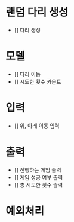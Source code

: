 # 랜덤 다리 생성 
- [] 다리 생성 

# 모델 
- [] 다리 이동 
- [] 시도한 횟수 카운트 

# 입력 
- [] 위, 아래 이동 입력 

# 출력 
- [] 진행하는 게임 출력 
- [] 게임 성공 여부 출력
- [] 총 시도한 횟수 출력 




# 예외처리 